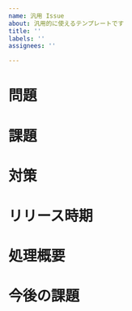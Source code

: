 ```yaml
---
name: 汎用 Issue
about: 汎用的に使えるテンプレートです
title: ''
labels: ''
assignees: ''

---
```

# 問題
<!-- 解決したい問題を書く -->

# 課題
<!-- 問題の解決方法を書く -->

# 対策
<!-- 具体的な内容を書く -->

# リリース時期

<!--
# ステークホルダー

# 開発者

-->

# 処理概要

# 今後の課題
